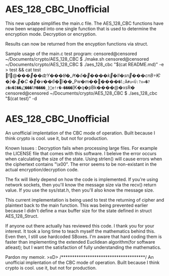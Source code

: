# AES_128_CBC_Unofficial

This new update simplifies the main.c file. The AES_128_CBC functions have now been wrapped into one single function that is used to determine the encryption mode. Decryption or encryption.

Results can now be returned from the encyption functions via struct.

Sample usage of the main.c test program:
censored@censored ~/Documents/crypto/AES_128_CBC $ ./make.sh
censored@censored ~/Documents/crypto/AES_128_CBC $ ./aes_128_cbc "$(cat README.md)" -e > test && cat test
f@���*��ʣY���ȣ�_Ԗ�ő�����k�II�sn���cnB÷Ѥ�}�.�C
                                                    ��v��6�*ǐ��_Pw�m������`�l;۬Ä#u<Ú:?x=�?z�o�I��ډ���lM����_}׌e!r�~����`[K�q�pBk����@�xsR�
censored@censored ~/Documents/crypto/AES_128_CBC $ ./aes_128_cbc "$(cat test)" -d
# AES_128_CBC_Unofficial
An unofficial implentation of the CBC mode of operation. Built because I think crypto is cool. use it, but not for production.

Known Issues : 
Decryption fails when processing large files. For example the LICENSE file that comes with this software. 
I beleive the error occurs when calculating the size of the state. Using strlen() will cause errors when the ciphertext contains "\x00". The error seems to be non-existant in the actual encryption/decryption code. 

The fix will likely depend on how the code is implemented. If you're using network sockets, then you'll know the message size via the recv() return value. If you use the sys/stat.h, then you'll also know the message size.

This current implementation is being used to test the returning of cipher and plaintext back to the main function. 
This was being prevented earlier because I didn't define a max buffer size for the state defined in struct AES_128_Struct.

If anyone out there actually has reviewed this code. I thank you for your interest. 
It took a long time to teach myself the mathematics behind this. Even then, I still use hardcoded SBoxes. 
I'm aware that hard coding them is faster than implementing the extended Euclidean algorithm(for software atleast); but I want the satisfaction of fully understanding the mathematics.

Pardon my memoir. >xD>
/**************************************/
An unofficial implentation of the CBC mode of operation. Built because I think crypto is cool. use it, but not for production.
